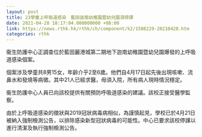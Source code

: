 ```yaml
---
layout: post
title: 23學童上呼吸道感染　藍田迦南幼稚園暨幼兒園須停課
date: 2021-04-28 18:17:04.000000000 +08:00
link: https://news.rthk.hk/rthk/ch/component/k2/1588229-20210428.htm
categories: rthk
---
```


衞生防護中心正調查位於藍田麗港城第二期地下迦南幼稚園暨幼兒園爆發的上呼吸道感染個案。

個案涉及學童共8男15女，年齡介乎2至6歲。他們自4月17日起先後出現咳嗽、流鼻水和發燒等病徵。其中21人已經求醫，毋須入院，所有病人現時情況穩定。

衞生防護中心人員已向該校提供有關預防呼吸道感染的建議。該校正接受醫學監察。

由於上呼吸道感染的徵狀與2019冠狀病毒病相似，為謹慎起見，學校已於4月21日被納入強制檢測公告，以排除感染新型冠狀病毒的可能性。中心已要求該校停課以進行清潔及執行強制檢測公告。
